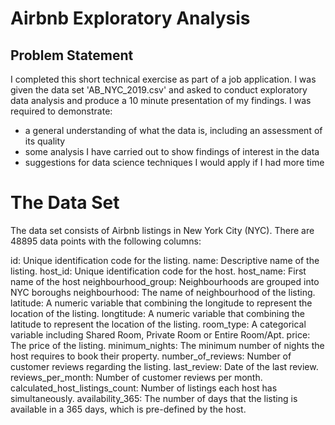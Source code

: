 # Airbnb Exploratory Analysis

## Problem Statement

I completed this short technical exercise as part of a job application. I was given the data set 'AB_NYC_2019.csv' and asked to conduct exploratory data analysis and produce a 10 minute presentation of my findings. I was required to demonstrate:

- a general understanding of what the data is, including an assessment of its quality 
- some analysis I have carried out to show findings of interest in the data
- suggestions for data science techniques I would apply if I had more time 

# The Data Set

The data set consists of Airbnb listings in New York City (NYC). There are 48895 data points with the following columns:

id: Unique identification code for the listing.
name: Descriptive name of the listing.
host_id: Unique identification code for the host.
host_name: First name of the host
neighbourhood_group: Neighbourhoods are grouped into NYC boroughs
neighbourhood: The name of neighbourhood of the listing.
latitude: A numeric variable that combining the longitude to represent the location of the listing.
longtitude: A numeric variable that combining the latitude to represent the location of the listing.
room_type: A categorical variable including Shared Room, Private Room or Entire Room/Apt.
price: The price of the listing.
minimum_nights: The minimum number of nights the host requires to book their property.
number_of_reviews: Number of customer reviews regarding the listing.
last_review: Date of the last review.
reviews_per_month: Number of customer reviews per month.
calculated_host_listings_count: Number of listings each host has simultaneously.
availability_365: The number of days that the listing is available in a 365 days, which is pre-defined by the host.